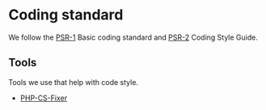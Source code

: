 Coding standard
===============

We follow the [PSR-1](https://github.com/php-fig/fig-standards/blob/master/accepted/PSR-1-basic-coding-standard.md) Basic coding standard and [PSR-2](https://github.com/php-fig/fig-standards/blob/master/accepted/PSR-2-coding-style-guide.md) Coding Style Guide.

## Tools

Tools we use that help with code style.

* [PHP-CS-Fixer](https://github.com/fabpot/PHP-CS-Fixer)
